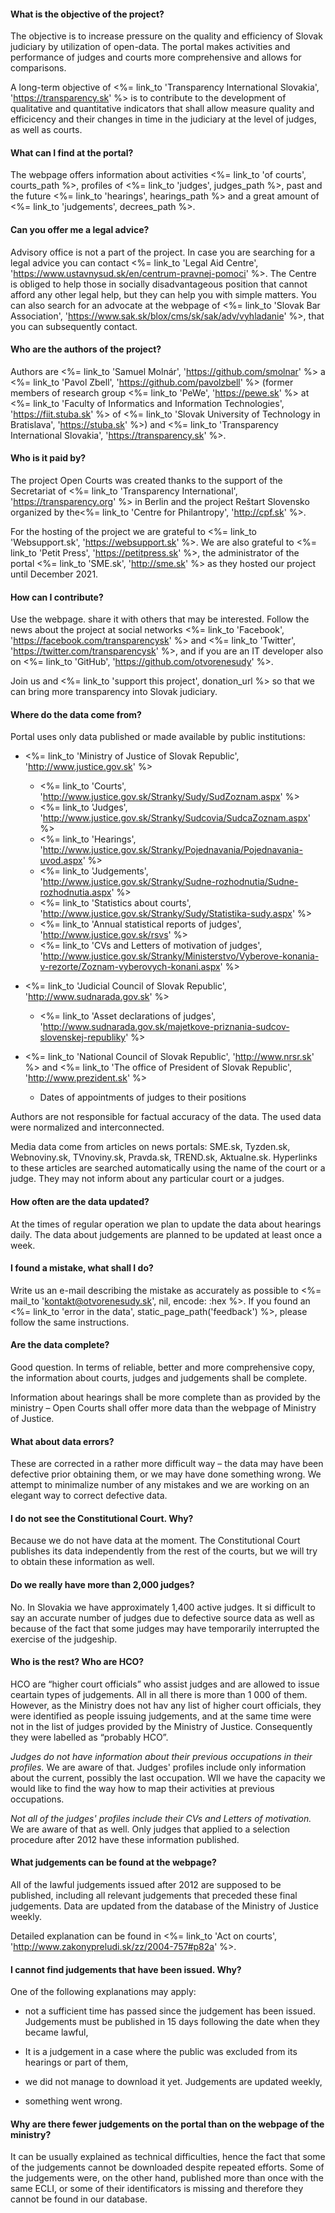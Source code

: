 #### What is the objective of the project?

The objective is to increase pressure on the quality and efficiency of Slovak judiciary by utilization of open-data. The portal makes activities and performance of judges and courts more comprehensive and allows for comparisons.

A long-term objective of <%= link_to 'Transparency International Slovakia', 'https://transparency.sk' %>
is to contribute to the development of qualitative and quantitative indicators that shall allow measure quality and efficicency and their changes in time in the judiciary at the level of judges, as well as courts.

#### What can I find at the portal?

The webpage offers information about activities
<%= link_to 'of courts', courts_path %>,
profiles of <%= link_to 'judges', judges_path %>,
past and the future <%= link_to 'hearings', hearings_path %>
and a great amount of <%= link_to 'judgements', decrees_path %>.

#### Can you offer me a legal advice?

Advisory office is not a part of the project. In case you are searching for a legal advice you can contact
<%= link_to 'Legal Aid Centre', 'https://www.ustavnysud.sk/en/centrum-pravnej-pomoci' %>.
The Centre is obliged to help those in socially disadvantageous position that cannot afford any other legal help, but they can help you with simple matters. You can also search for an advocate at the webpage of
<%= link_to 'Slovak Bar Association', 'https://www.sak.sk/blox/cms/sk/sak/adv/vyhladanie' %>,
that you can subsequently contact.

#### Who are the authors of the project?

Authors are
<%= link_to 'Samuel Molnár', 'https://github.com/smolnar' %> a
<%= link_to 'Pavol Zbell', 'https://github.com/pavolzbell' %>
(former members of research group <%= link_to 'PeWe', 'https://pewe.sk' %> at
<%= link_to 'Faculty of Informatics and Information Technologies', 'https://fiit.stuba.sk' %> of
<%= link_to 'Slovak University of Technology in Bratislava', 'https://stuba.sk' %>) and <%= link_to 'Transparency International Slovakia', 'https://transparency.sk' %>.

#### Who is it paid by?

The project Open Courts was created thanks to the support of the Secretariat of
<%= link_to 'Transparency International', 'https://transparency.org' %>
in Berlin and the project Reštart Slovensko
organized by the<%= link_to 'Centre for Philantropy', 'http://cpf.sk' %>.

For the hosting of the project we are grateful to <%= link_to 'Websupport.sk', 'https://websupport.sk' %>.
We are also grateful to <%= link_to 'Petit Press', 'https://petitpress.sk' %>, the administrator of the portal <%= link_to 'SME.sk', 'http://sme.sk' %>
as they hosted our project until December 2021.

#### How can I contribute?

Use the webpage. share it with others that may be interested. Follow the news about the project at social networks
<%= link_to 'Facebook', 'https://facebook.com/transparencysk' %> and
<%= link_to 'Twitter', 'https://twitter.com/transparencysk' %>,
and if you are an IT developer also on
<%= link_to 'GitHub', 'https://github.com/otvorenesudy' %>.

Join us and <%= link_to 'support this project', donation_url %> 
so that we can bring more transparency into Slovak judiciary.

#### Where do the data come from?

Portal uses only data published or made available by public institutions:  

- <%= link_to 'Ministry of Justice of Slovak Republic', 'http://www.justice.gov.sk' %>
  - <%= link_to 'Courts', 'http://www.justice.gov.sk/Stranky/Sudy/SudZoznam.aspx' %>
  - <%= link_to 'Judges', 'http://www.justice.gov.sk/Stranky/Sudcovia/SudcaZoznam.aspx' %>
  - <%= link_to 'Hearings', 'http://www.justice.gov.sk/Stranky/Pojednavania/Pojednavania-uvod.aspx' %>
  - <%= link_to 'Judgements', 'http://www.justice.gov.sk/Stranky/Sudne-rozhodnutia/Sudne-rozhodnutia.aspx' %>
  - <%= link_to 'Statistics about courts', 'http://www.justice.gov.sk/Stranky/Sudy/Statistika-sudy.aspx' %>
  - <%= link_to 'Annual statistical reports of judges', 'http://www.justice.gov.sk/rsvs' %>
  - <%= link_to 'CVs and Letters of motivation of judges', 'http://www.justice.gov.sk/Stranky/Ministerstvo/Vyberove-konania-v-rezorte/Zoznam-vyberovych-konani.aspx' %>

- <%= link_to 'Judicial Council of Slovak Republic', 'http://www.sudnarada.gov.sk' %>
  - <%= link_to 'Asset declarations of judges', 'http://www.sudnarada.gov.sk/majetkove-priznania-sudcov-slovenskej-republiky' %>

- <%= link_to 'National Council of Slovak Republic', 'http://www.nrsr.sk' %> and <%= link_to 'The office of President of Slovak Republic', 'http://www.prezident.sk' %>
  - Dates of appointments of judges to their positions

Authors are not responsible for factual accuracy of the data. The used data were normalized and interconnected.

Media data come from articles on news portals:
SME.sk, Tyzden.sk, Webnoviny.sk, TVnoviny.sk, Pravda.sk, TREND.sk, Aktualne.sk.
Hyperlinks to these articles are searched automatically using the name of the court or a judge. They may not inform about any particular court or a judges.

#### How often are the data updated?

At the times of regular operation we plan to update the data about hearings daily. The data about judgements are planned to be updated at least once a week.

#### I found a mistake, what shall I do?

Write us an e-mail describing the mistake as accurately as possible to <%= mail_to 'kontakt@otvorenesudy.sk', nil, encode: :hex %>.
If you found an <%= link_to 'error in the data', static_page_path('feedback') %>, please follow the same instructions.

#### Are the data complete?

Good question. In terms of reliable, better and more comprehensive copy, the information about courts, judges and judgements shall be complete.

Information about hearings shall be more complete than as provided by the ministry &ndash; Open Courts shall offer more data than the webpage of Ministry of Justice.

#### What about data errors?

These are corrected in a rather more difficult way &ndash; the data may have been defective prior obtaining them, or we may have done something wrong. We attempt to minimalize number of any mistakes and we are working on an elegant way to correct defective data.

#### I do not see the Constitutional Court. Why?

Because we do not have data at the moment. The Constitutional Court publishes its data independently from the rest of the courts, but we will try to obtain these information as well.

#### Do we really have more than 2,000 judges?

No. In Slovakia we have approximately 1,400 active judges. It si difficult to say an accurate number of judges due to defective source data as well as because of the fact that some judges may have temporarily interrupted the exercise of the judgeship.

#### Who is the rest? Who are HCO?

HCO are “higher court officials” who assist judges and are allowed to issue ceartain types of judgements. All in all there is more than 1 000 of them. However, as the Ministry does not hav any list of higher court officials, they were identified as people issuing judgements, and at the same time were not in the list of judges provided by the Ministry of Justice. Consequently they were labelled as “probably HCO”.

_Judges do not have information about their previous occupations in their profiles._
We are aware of that. Judges' profiles include only information about the current, possibly the last occupation. Wll we have the capacity we would like to find the way how to map their activities at previous occupations.

_Not all of the judges' profiles include their CVs and Letters of motivation._
We are aware of that as well. Only judges that applied to a selection procedure after 2012 have these information published.

#### What judgements can be found at the webpage?

All of the lawful judgements issued after 2012 are supposed to be published, including all relevant judgements that preceded these final judgements. Data are updated from the database of the Ministry of Justice weekly.

Detailed explanation can be found in
<%= link_to 'Act on courts', 'http://www.zakonypreludi.sk/zz/2004-757#p82a' %>.

#### I cannot find judgements that have been issued. Why?

One of the following explanations may apply:

- not a sufficient time has passed since the judgement has been issued. Judgements must be published in 15 days following the date when they became lawful, 

- It is a judgement in a case where the public was excluded from its hearings or part of them,

- we did not manage to download it yet. Judgements are updated weekly,

- something went wrong.

#### Why are there fewer judgements on the portal than on the webpage of the ministry?

It can be usually explained as technical difficulties, hence the fact that some of the judgements cannot be downloaded despite repeated efforts. Some of the judgements were, on the other hand, published more than once with the same ECLI, or some of their identificators is missing and therefore they cannot be found in our database.
